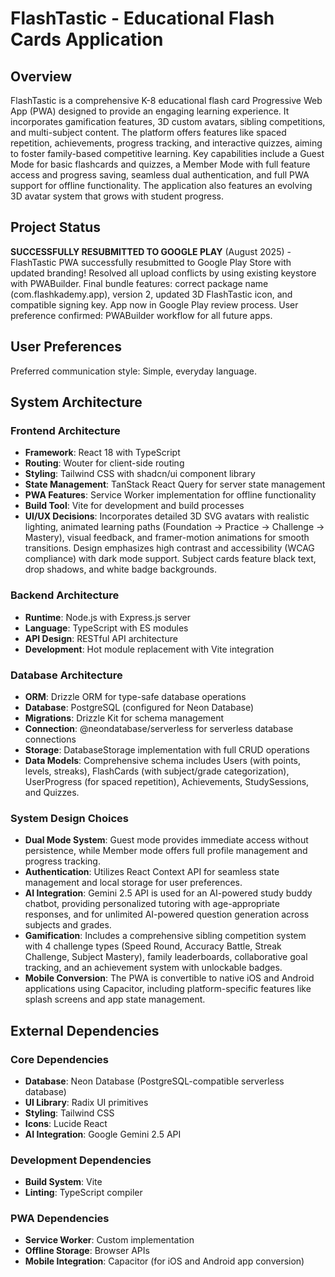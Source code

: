 # FlashTastic - Educational Flash Cards Application

## Overview
FlashTastic is a comprehensive K-8 educational flash card Progressive Web App (PWA) designed to provide an engaging learning experience. It incorporates gamification features, 3D custom avatars, sibling competitions, and multi-subject content. The platform offers features like spaced repetition, achievements, progress tracking, and interactive quizzes, aiming to foster family-based competitive learning. Key capabilities include a Guest Mode for basic flashcards and quizzes, a Member Mode with full feature access and progress saving, seamless dual authentication, and full PWA support for offline functionality. The application also features an evolving 3D avatar system that grows with student progress.

## Project Status
**SUCCESSFULLY RESUBMITTED TO GOOGLE PLAY** (August 2025) - FlashTastic PWA successfully resubmitted to Google Play Store with updated branding! Resolved all upload conflicts by using existing keystore with PWABuilder. Final bundle features: correct package name (com.flashkademy.app), version 2, updated 3D FlashTastic icon, and compatible signing key. App now in Google Play review process. User preference confirmed: PWABuilder workflow for all future apps.

## User Preferences
Preferred communication style: Simple, everyday language.

## System Architecture

### Frontend Architecture
- **Framework**: React 18 with TypeScript
- **Routing**: Wouter for client-side routing
- **Styling**: Tailwind CSS with shadcn/ui component library
- **State Management**: TanStack React Query for server state management
- **PWA Features**: Service Worker implementation for offline functionality
- **Build Tool**: Vite for development and build processes
- **UI/UX Decisions**: Incorporates detailed 3D SVG avatars with realistic lighting, animated learning paths (Foundation → Practice → Challenge → Mastery), visual feedback, and framer-motion animations for smooth transitions. Design emphasizes high contrast and accessibility (WCAG compliance) with dark mode support. Subject cards feature black text, drop shadows, and white badge backgrounds.

### Backend Architecture
- **Runtime**: Node.js with Express.js server
- **Language**: TypeScript with ES modules
- **API Design**: RESTful API architecture
- **Development**: Hot module replacement with Vite integration

### Database Architecture
- **ORM**: Drizzle ORM for type-safe database operations
- **Database**: PostgreSQL (configured for Neon Database)
- **Migrations**: Drizzle Kit for schema management
- **Connection**: @neondatabase/serverless for serverless database connections
- **Storage**: DatabaseStorage implementation with full CRUD operations
- **Data Models**: Comprehensive schema includes Users (with points, levels, streaks), FlashCards (with subject/grade categorization), UserProgress (for spaced repetition), Achievements, StudySessions, and Quizzes.

### System Design Choices
- **Dual Mode System**: Guest mode provides immediate access without persistence, while Member mode offers full profile management and progress tracking.
- **Authentication**: Utilizes React Context API for seamless state management and local storage for user preferences.
- **AI Integration**: Gemini 2.5 API is used for an AI-powered study buddy chatbot, providing personalized tutoring with age-appropriate responses, and for unlimited AI-powered question generation across subjects and grades.
- **Gamification**: Includes a comprehensive sibling competition system with 4 challenge types (Speed Round, Accuracy Battle, Streak Challenge, Subject Mastery), family leaderboards, collaborative goal tracking, and an achievement system with unlockable badges.
- **Mobile Conversion**: The PWA is convertible to native iOS and Android applications using Capacitor, including platform-specific features like splash screens and app state management.

## External Dependencies

### Core Dependencies
- **Database**: Neon Database (PostgreSQL-compatible serverless database)
- **UI Library**: Radix UI primitives
- **Styling**: Tailwind CSS
- **Icons**: Lucide React
- **AI Integration**: Google Gemini 2.5 API

### Development Dependencies
- **Build System**: Vite
- **Linting**: TypeScript compiler

### PWA Dependencies
- **Service Worker**: Custom implementation
- **Offline Storage**: Browser APIs
- **Mobile Integration**: Capacitor (for iOS and Android app conversion)